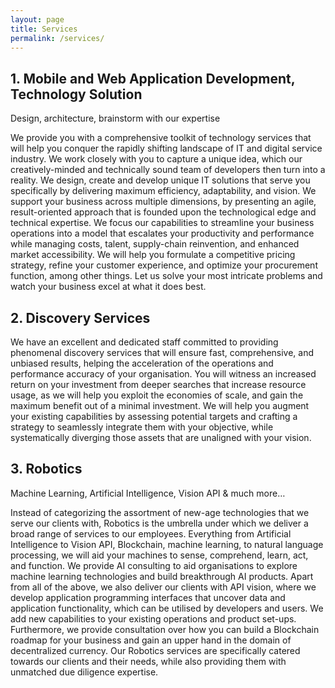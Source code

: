 ```yaml
---
layout: page
title: Services
permalink: /services/
---
```


## 1. Mobile and Web Application Development, Technology Solution
Design, architecture, brainstorm with our expertise

We provide you with a comprehensive toolkit of technology services that will help you conquer the rapidly shifting landscape of IT and digital service industry. We work closely with you to capture a unique idea, which our creatively-minded and technically sound team of developers then turn into a reality. We design, create and develop unique IT solutions that serve you specifically by delivering maximum efficiency, adaptability, and vision. We support your business across multiple dimensions, by presenting an agile, result-oriented approach that is founded upon the technological edge and technical expertise. We focus our capabilities to streamline your business operations into a model that escalates your productivity and performance while managing costs, talent, supply-chain reinvention, and enhanced market accessibility. We will help you formulate a competitive pricing strategy, refine your customer experience, and optimize your procurement function, among other things. Let us solve your most intricate problems and watch your business excel at what it does best.

## 2. Discovery Services
We have an excellent and dedicated staff committed to providing phenomenal discovery services that will ensure fast, comprehensive, and unbiased results, helping the acceleration of the operations and performance accuracy of your organisation. You will witness an increased return on your investment from deeper searches that increase resource usage, as we will help you exploit the economies of scale, and gain the maximum benefit out of a minimal investment. We will help you augment your existing capabilities by assessing potential targets and crafting a strategy to seamlessly integrate them with your objective, while systematically diverging those assets that are unaligned with your vision.

## 3. Robotics 
Machine Learning, Artificial Intelligence, Vision API  & much more…

Instead of categorizing the assortment of new-age technologies that we serve our clients with, Robotics is the umbrella under which we deliver a broad range of services to our employees. Everything from Artificial Intelligence to Vision API, Blockchain, machine learning, to natural language processing, we will aid your machines to sense, comprehend, learn, act, and function. We provide AI consulting to aid organisations to explore machine learning technologies and build breakthrough AI products. Apart from all of the above, we also deliver our clients with API vision, where we develop application programming interfaces that uncover data and application functionality, which can be utilised by developers and users. We add new capabilities to your existing operations and product set-ups. Furthermore, we provide consultation over how you can build a Blockchain roadmap for your business and gain an upper hand in the domain of decentralized currency. Our Robotics services are specifically catered towards our clients and their needs, while also providing them with unmatched due diligence expertise.